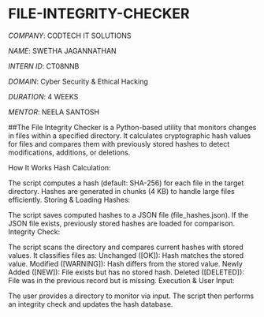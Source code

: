# FILE-INTEGRITY-CHECKER

*COMPANY*: CODTECH IT SOLUTIONS

*NAME*: SWETHA JAGANNATHAN

*INTERN ID*: CT08NNB

*DOMAIN*: Cyber Security & Ethical Hacking

*DURATION*: 4 WEEKS

*MENTOR*: NEELA SANTOSH

##The File Integrity Checker is a Python-based utility that monitors changes in files within a specified directory. It calculates cryptographic hash values for files and compares them with previously stored hashes to detect modifications, additions, or deletions.

How It Works
Hash Calculation:

The script computes a hash (default: SHA-256) for each file in the target directory.
Hashes are generated in chunks (4 KB) to handle large files efficiently.
Storing & Loading Hashes:

The script saves computed hashes to a JSON file (file_hashes.json).
If the JSON file exists, previously stored hashes are loaded for comparison.
Integrity Check:

The script scans the directory and compares current hashes with stored values.
It classifies files as:
Unchanged ([OK]): Hash matches the stored value.
Modified ([WARNING]): Hash differs from the stored value.
Newly Added ([NEW]): File exists but has no stored hash.
Deleted ([DELETED]): File was in the previous record but is missing.
Execution & User Input:

The user provides a directory to monitor via input.
The script then performs an integrity check and updates the hash database.

